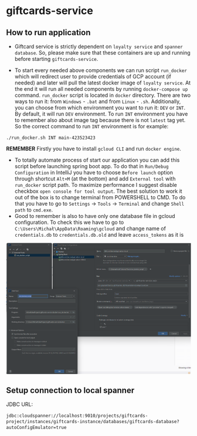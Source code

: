 # giftcards-service

## How to run application
+ Giftcard service is strictly dependent on `loyalty service` and `spanner database`. So, please make sure that these containers are 
   up and running before starting `giftcards-service`.   

+ To start every needed above components we can run script `run_docker` which will redirect user to provide credentials of GCP account (if needed) and later 
   will pull the latest docker image of `loyalty service`. At the end it will run all needed components by running `docker-compose up` command. `run_docker`
   script is  located in `docker` directory. There are two ways to run it: from `Windows` - `.bat` and from `Linux` - `.sh`. Additionally, you can choose 
  from which environment you want to run it: `DEV` or `INT`. By default, it will run `DEV` environment. To run `INT` environment you have to remember also 
  about image tag because there is not `latest` tag yet. So the correct command to run `INT` environment is for example: 
```
./run_docker.sh INT main-423523423
```
**REMEMBER** Firstly you have to install `gcloud CLI` and run `docker engine`.

+ To totally automate process of start our application you can add this script before launching spring boot app. To do that in `Run/Debug Configuration` in 
   IntelliJ you have to choose `Before launch` option through shortcut `Alt+M` (at the bottom) and add `External tool` with `run_docker` script path. To 
   maximize performance I suggest disable checkbox `open console for tool output`. The best solution to work it out of the box is to change terminal from 
  POWERSHELL to CMD. To do that you have to go to `Settings` -> `Tools` -> `Terminal` and change `Shell path` to `cmd.exe`.
+ Good to remember is also to have only one database file in gcloud configuration. To check this we have to go to `C:\Users\Michał\AppData\Roaming\gcloud` 
  and change name of `credentials.db` to `credentials.db.old` and leave `access_tokens` as it is

![Run_Debug_Configurations.png](Run_Debug_Configurations.png)

## Setup connection to local spanner

JDBC URL:

 ```
 jdbc:cloudspanner://localhost:9010/projects/giftcards-project/instances/giftcards-instance/databases/giftcards-database?autoConfigEmulator=true
 ```